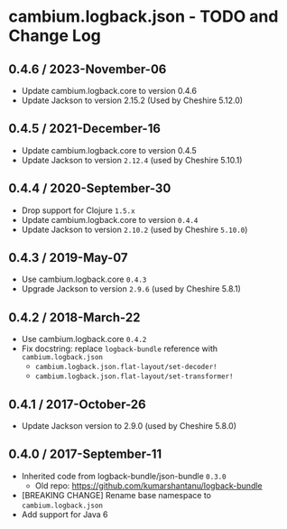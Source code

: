 # cambium.logback.json - TODO and Change Log

## 0.4.6 / 2023-November-06

- Update cambium.logback.core to version 0.4.6
- Update Jackson to version 2.15.2 (Used by Cheshire 5.12.0)


## 0.4.5 / 2021-December-16

- Update cambium.logback.core to version 0.4.5
- Update Jackson to version `2.12.4` (used by Cheshire 5.10.1)


## 0.4.4 / 2020-September-30

- Drop support for Clojure `1.5.x`
- Update cambium.logback.core to version `0.4.4`
- Update Jackson to version `2.10.2` (used by Cheshire `5.10.0`)


## 0.4.3 / 2019-May-07

- Use cambium.logback.core `0.4.3`
- Upgrade Jackson to version `2.9.6` (used by Cheshire 5.8.1)


## 0.4.2 / 2018-March-22

- Use cambium.logback.core `0.4.2`
- Fix docstring: replace `logback-bundle` reference with `cambium.logback.json`
  - `cambium.logback.json.flat-layout/set-decoder!`
  - `cambium.logback.json.flat-layout/set-transformer!`


## 0.4.1 / 2017-October-26

- Update Jackson version to 2.9.0 (used by Cheshire 5.8.0)


## 0.4.0 / 2017-September-11

- Inherited code from logback-bundle/json-bundle `0.3.0`
  - Old repo: https://github.com/kumarshantanu/logback-bundle
- [BREAKING CHANGE] Rename base namespace to `cambium.logback.json`
- Add support for Java 6

